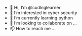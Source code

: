 - 👋 Hi, I’m @codlnglearner
- 👀 I’m interested in cyber security
- 🌱 I’m currently learning python
- 💞️ I’m looking to collaborate on ...
- 📫 How to reach me ...

<!---
codlnglearner/codlnglearner is a ✨ special ✨ repository because its `README.md` (this file) appears on your GitHub profile.
You can click the Preview link to take a look at your changes.
--->
